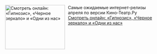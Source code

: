 <!--2025-04-02 12:38:48-->
<div class="yb">
  <div class="rss smaller1 kino_teatr"><a href="https://www.kino-teatr.ru/blog/y2025/4-2/2045/" title="Смотреть онлайн: «Гипнозис», «Черное зеркало» и «Одни из нас»"><img src="https://www.kino-teatr.ru/blog/5/4/2045/poster.jpg" width="196" height="147" align="left" hspace="5" style="margin: 0px 10px 0px 5px" alt="Смотреть онлайн: «Гипнозис», «Черное зеркало» и «Одни из нас»"/></a>Самые ожидаемые интернет-релизы апреля по версии Кино-Театр.Ру <br><a class="light" href="https://www.kino-teatr.ru/blog/y2025/4-2/2045/">Смотреть онлайн: «Гипнозис», «Черное зеркало» и «Одни из нас»</a></div>
</div>
